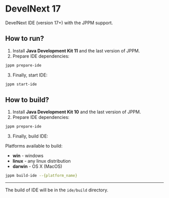 # DevelNext 17

DevelNext IDE (version 17+) with the JPPM support.

## How to run?

1. Install **Java Development Kit 11** and the last version of JPPM.
2. Prepare IDE dependencies:
```bash
jppm prepare-ide
```
3. Finally, start IDE:
```bash
jppm start-ide
```

## How to build?
1. Install **Java Development Kit 10** and the last version of JPPM.
2. Prepare IDE dependencies:
```bash
jppm prepare-ide
```
3. Finally, build IDE:

Platforms available to build:

* **win** - windows
* **linux** - any linux distribution
* **darwin** - OS X (MacOS)

```bash
jppm build-ide --{platform_name}
```

********************

The build of IDE will be in the `ide/build` directory.
